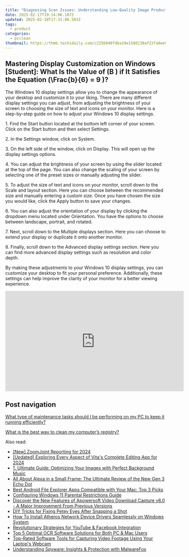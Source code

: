 ```yaml
---
title: "Diagnosing Scan Issues: Understanding Low-Quality Image Production with YL Computing's Software Solutions"
date: 2025-02-17T19:14:06.107Z
updated: 2025-02-18T17:31:00.503Z
tags:
  - product
categories:
  - pcclean
thumbnail: https://thmb.techidaily.com/c2256048fdba19e150d130af22fa0ee9a49a1cc871ecb123979c39c8bac9ef09.jpg
---
```


## Mastering Display Customization on Windows [Student]: What Is the Value of \(B \) if It Satisfies the Equation \(\Frac{b}{6} = 9 \)?

The Windows 10 display settings allow you to change the appearance of your desktop and customize it to your liking. There are many different display settings you can adjust, from adjusting the brightness of your screen to choosing the size of text and icons on your monitor. Here is a step-by-step guide on how to adjust your Windows 10 display settings. 

1\. Find the Start button located at the bottom left corner of your screen. Click on the Start button and then select Settings.

2\. In the Settings window, click on System.

3\. On the left side of the window, click on Display. This will open up the display settings options. 

4\. You can adjust the brightness of your screen by using the slider located at the top of the page. You can also change the scaling of your screen by selecting one of the preset sizes or manually adjusting the slider.

5\. To adjust the size of text and icons on your monitor, scroll down to the Scale and layout section. Here you can choose between the recommended size and manually entering a custom size. Once you have chosen the size you would like, click the Apply button to save your changes.

6\. You can also adjust the orientation of your display by clicking the dropdown menu located under Orientation. You have the options to choose between landscape, portrait, and rotated.

7\. Next, scroll down to the Multiple displays section. Here you can choose to extend your display or duplicate it onto another monitor.

8\. Finally, scroll down to the Advanced display settings section. Here you can find more advanced display settings such as resolution and color depth. 

By making these adjustments to your Windows 10 display settings, you can customize your desktop to fit your personal preference. Additionally, these settings can help improve the clarity of your monitor for a better viewing experience.

<!-- affiliate ads begin -->
<iframe width="560" height="315" src="https://www.youtube.com/embed/_O8m9KphYzs?si=jITthzeyX_Kmt9X2" title="YouTube video player" frameborder="0" allow="accelerometer; autoplay; clipboard-write; encrypted-media; gyroscope; picture-in-picture; web-share" referrerpolicy="strict-origin-when-cross-origin" allowfullscreen></iframe>
<!-- affiliate ads end -->

## Post navigation

[What type of maintenance tasks should I be performing on my PC to keep it running efficiently?](https://tools.techidaily.com/pcclean/products/)

[What is the best way to clean my computer’s registry?](https://tools.techidaily.com/pcclean/products/)

<ins class="adsbygoogle"
     style="display:block"
     data-ad-format="autorelaxed"
     data-ad-client="ca-pub-7571918770474297"
     data-ad-slot="1223367746"></ins>

<ins class="adsbygoogle"
     style="display:block"
     data-ad-client="ca-pub-7571918770474297"
     data-ad-slot="8358498916"
     data-ad-format="auto"
     data-full-width-responsive="true"></ins>

<span class="atpl-alsoreadstyle">Also read:</span>
<div><ul>
<li><a href="https://visual-screen-recording.techidaily.com/new-zoomjoint-reporting-for-2024/"><u>[New] ZoomJoint Reporting for 2024</u></a></li>
<li><a href="https://fox-blue.techidaily.com/updated-exploring-every-aspect-of-vitas-complete-editing-app-for-2024/"><u>[Updated] Exploring Every Aspect of Vita's Complete Editing App for 2024</u></a></li>
<li><a href="https://discover-fantastic.techidaily.com/1-ultimate-guide-optimizing-your-images-with-perfect-background-music/"><u>1. Ultimate Guide: Optimizing Your Images with Perfect Background Music</u></a></li>
<li><a href="https://buynow-info.techidaily.com/all-about-alexa-in-a-small-frame-the-ultimate-review-of-the-new-gen-3-echo-dot/"><u>All About Alexa in a Small Frame: The Ultimate Review of the New Gen 3 Echo Dot</u></a></li>
<li><a href="https://discover-fantastic.techidaily.com/best-android-file-explorer-apps-compatible-with-your-mac-top-3-picks/"><u>Best Android File Explorer Apps Compatible with Your Mac: Top 3 Picks</u></a></li>
<li><a href="https://windows11.techidaily.com/configuring-windows-11-parental-restrictions-guide/"><u>Configuring Windows 11 Parental Restrictions Guide</u></a></li>
<li><a href="https://discover-fantastic.techidaily.com/discover-the-new-features-of-apowersoft-video-download-capture-v60-a-major-improvement-from-previous-versions/"><u>Discover the New Features of Apowersoft Video Download Capture v6.0 - A Major Improvement From Previous Versions</u></a></li>
<li><a href="https://tech-recovery.techidaily.com/diy-tricks-for-fixing-petey-eyes-after-snapping-a-shot/"><u>DIY Tricks for Fixing Petey Eyes After Snapping a Shot</u></a></li>
<li><a href="https://win-amazing.techidaily.com/how-to-install-atheros-network-device-drivers-seamlessly-on-windows-system/"><u>How To Install Atheros Network Device Drivers Seamlessly on Windows System</u></a></li>
<li><a href="https://facebook-clips.techidaily.com/revolutionary-strategies-for-youtube-and-facebook-integration/"><u>Revolutionary Strategies for YouTube & Facebook Integration</u></a></li>
<li><a href="https://discover-fantastic.techidaily.com/top-5-optimal-ocr-software-solutions-for-both-pc-and-mac-users/"><u>Top 5 Optimal OCR Software Solutions for Both PC & Mac Users</u></a></li>
<li><a href="https://discover-fantastic.techidaily.com/top-rated-software-tools-for-capturing-video-footage-using-your-laptops-webcam/"><u>Top-Rated Software Tools for Capturing Video Footage Using Your Laptop's Webcam</u></a></li>
<li><a href="https://discover-fantastic.techidaily.com/understanding-spyware-insights-and-protection-with-malwarefox/"><u>Understanding Spyware: Insights & Protection with MalwareFox</u></a></li>
</ul></div>

